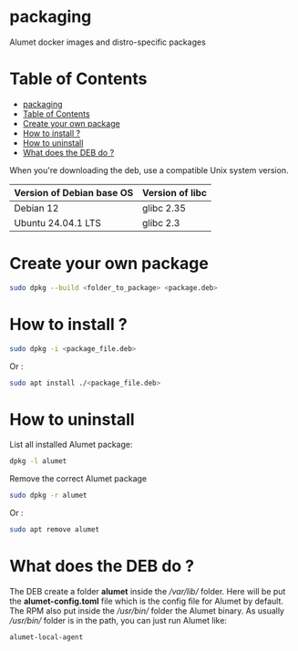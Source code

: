 # packaging
Alumet docker images and distro-specific packages

# Table of Contents
- [packaging](#packaging)
- [Table of Contents](#table-of-contents)
- [Create your own package](#create-your-own-package)
- [How to install ?](#how-to-install-)
- [How to uninstall](#how-to-uninstall)
- [What does the DEB do ?](#what-does-the-deb-do-)

When you're downloading the deb, use a compatible Unix system version.

| Version of Debian base OS | Version of libc 	|
|---------------------------|-----------------	|
| Debian 12   		          | glibc 2.35      	|
| Ubuntu 24.04.1 LTS        | glibc 2.3      	  |

# Create your own package

```bash
sudo dpkg --build <folder_to_package> <package.deb>
```

# How to install ? 

```bash
sudo dpkg -i <package_file.deb>
```
Or :
```bash
sudo apt install ./<package_file.deb>
```

# How to uninstall

List all installed Alumet package: 

```bash
dpkg -l alumet
```

Remove the correct Alumet package 
```bash
sudo dpkg -r alumet
```
Or :
```bash
sudo apt remove alumet
```

# What does the DEB do ? 

The DEB create a folder **alumet** inside the */var/lib/* folder. Here will be put the **alumet-config.toml** file which is the config file for Alumet by default. 
The RPM also put inside the */usr/bin/* folder the Alumet binary. As usually */usr/bin/* folder is in the path, you can just run Alumet like:

```bash
alumet-local-agent
```
